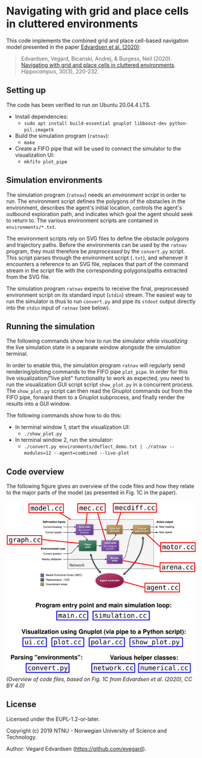 Navigating with grid and place cells in cluttered environments
==============================================================

This code implements the combined grid and place cell-based navigation
model presented in the paper [Edvardsen et al. (2020)](https://onlinelibrary.wiley.com/doi/full/10.1002/hipo.23147):

> Edvardsen, Vegard, Bicanski, Andrej, & Burgess, Neil (2020).
> [Navigating with grid and place cells in cluttered environments](https://onlinelibrary.wiley.com/doi/full/10.1002/hipo.23147).
> _Hippocampus_, 30(3), 220-232.

Setting up
----------

The code has been verified to run on Ubuntu 20.04.4 LTS.

- Install dependencies:
  - `sudo apt install build-essential gnuplot libboost-dev python-pil.imagetk`
- Build the simulation program (`ratnav`):
  - `make`
- Create a FIFO pipe that will be used to connect the simulator to the visualization UI:
  - `mkfifo plot_pipe`

Simulation environments
-----------------------

The simulation program (`ratnav`) needs an _environment script_ in order to
run. The environment script defines the polygons of the obstacles in the
environment, describes the agent's initial location, controls the agent's
outbound exploration path, and indicates which goal the agent should seek to
return to. The various environment scripts are contained in `environments/*.txt`.

The environment scripts rely on SVG files to define the obstacle polygons and
trajectory paths. Before the environments can be used by the `ratnav` program,
they must therefore be _preprocessed_ by the `convert.py` script. This script
parses through the environment script (`.txt`), and whenever it encounters a
reference to an SVG file, replaces that part of the command stream in the
script file with the corresponding polygons/paths extracted from the SVG file.

The simulation program `ratnav` expects to receive the final, preprocessed
environment script on its standard input (`stdin`) stream. The easiest way to
run the simulator is thus to run `convert.py` and pipe its `stdout` output
directly into the `stdin` input of `ratnav` (see below).

Running the simulation
----------------------

The following commands show how to run the simulator while _visualizing_ the
live simulation state in a separate window alongside the simulation terminal.

In order to enable this, the simulation program `ratnav` will regularly send
rendering/plotting commands to the FIFO pipe `plot_pipe`. In order for this
live visualization/"live plot" functionality to work as expected, you need to
run the visualization GUI script script `show_plot.py` in a concurrent process.
The `show_plot.py` script can then read the Gnuplot commands out from the FIFO
pipe, forward them to a Gnuplot subprocess, and finally render the results into
a GUI window.

The following commands show how to do this:

- In terminal window 1, start the visualization UI:
  - `./show_plot.py`
- In terminal window 2, run the simulator:
  - `./convert.py environments/deflect_demo.txt | ./ratnav --modules=12 --agent=combined --live-plot`

Code overview
-------------

The following figure gives an overview of the code files and how they relate to
the major parts of the model (as presented in Fig. 1C in the paper).

![Overview of code files, based on Fig. 1C from Edvardsen et al. (2020), CC BY 4.0](overview.png)
_(Overview of code files, based on Fig. 1C from Edvardsen et al. (2020), CC BY 4.0)_

License
-------

Licensed under the EUPL-1.2-or-later.

Copyright (c) 2019 NTNU - Norwegian University of Science and Technology.

Author: Vegard Edvardsen (https://github.com/evegard).
